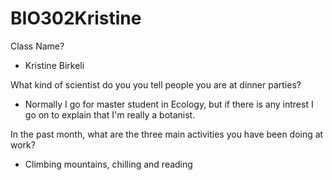 # BIO302Kristine
Class
Name?
- Kristine Birkeli

What kind of scientist do you you tell people you are at dinner parties?
- Normally I go for master student in Ecology, but if there is any intrest I go
on to explain that I'm really a botanist.

In the past month, what are the three main activities you have been doing at work?
- Climbing mountains, chilling and reading 
